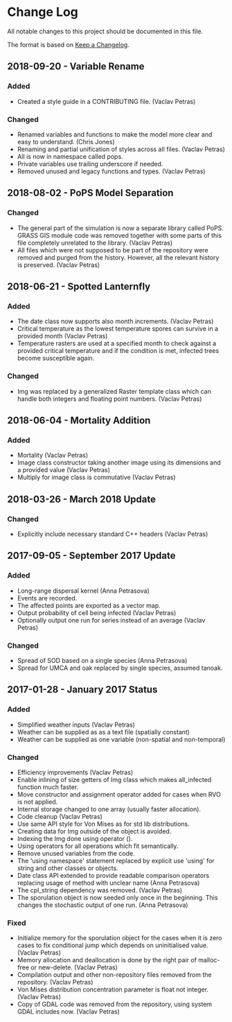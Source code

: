 # Change Log

All notable changes to this project should be documented in this file.

The format is based on [Keep a Changelog](http://keepachangelog.com/).

## 2018-09-20 - Variable Rename

### Added

- Created a style guide in a CONTRIBUTING file. (Vaclav Petras)

### Changed

- Renamed variables and functions to make the model more clear and easy
  to understand. (Chris Jones)
- Renaming and partial unification of styles across all files. (Vaclav Petras)
 - All is now in namespace called pops.
 - Private variables use trailing underscore if needed.
- Removed unused and legacy functions and types. (Vaclav Petras)

## 2018-08-02 - PoPS Model Separation

### Changed

- The general part of the simulation is now a separate library called
  PoPS. GRASS GIS module code was removed together with some parts of
  this file completely unrelated to the library. (Vaclav Petras)
- All files which were not supposed to be part of the repository
  were removed and purged from the history. However, all the relevant
  history is preserved. (Vaclav Petras)

## 2018-06-21 - Spotted Lanternfly

### Added

- The date class now supports also month increments. (Vaclav Petras)
- Critical temperature as the lowest temperature spores can survive
  in a provided month (Vaclav Petras)
 - Temperature rasters are used at a specified month to check against
   a provided critical temperature and if the condition is met,
   infected trees become susceptible again.

### Changed

- Img was replaced by a generalized Raster template class which can
  handle both integers and floating point numbers. (Vaclav Petras)

## 2018-06-04 - Mortality Addition

### Added

- Mortality (Vaclav Petras)
- Image class constructor taking another image using its dimensions
  and a provided value (Vaclav Petras)
- Multiply for image class is commutative (Vaclav Petras)

## 2018-03-26 - March 2018 Update

### Changed

- Explicitly include necessary standard C++ headers (Vaclav Petras)

## 2017-09-05 - September 2017 Update

### Added

- Long-range dispersal kernel (Anna Petrasova)
 - Events are recorded.
 - The affected points are exported as a vector map.
- Output probability of cell being infected (Vaclav Petras)
- Optionally output one run for series instead of an average (Vaclav Petras)

### Changed

- Spread of SOD based on a single species (Anna Petrasova)
 - Spread for UMCA and oak replaced by single species, assumed tanoak.

## 2017-01-28 - January 2017 Status

### Added

- Simplified weather inputs (Vaclav Petras)
 - Weather can be supplied as as a text file (spatially constant)
 - Weather can be supplied as one variable (non-spatial and non-temporal)

### Changed

- Efficiency improvements (Vaclav Petras)
 - Enable inlining of size getters of Img class which makes all_infected
   function much faster.
 - Move constructor and assignment operator added for cases when RVO
   is not applied.
 - Internal storage changed to one array (usually faster allocation).
- Code cleanup (Vaclav Petras)
 - Use same API style for Von Mises as for std lib distributions.
 - Creating data for Img outside of the object is avoided.
 - Indexing the Img done using operator ().
 - Using operators for all operations which fit semantically.
 - Remove unused variables from the code.
 - The 'using namespace' statement replaced by explicit use 'using' for
   string and other classes or objects.
- Date class API extended to provide readable comparison operators
  replacing usage of method with unclear name (Anna Petrasova)
- The cpl_string dependency was removed. (Vaclav Petras)
- The sporulation object is now seeded only once in the beginning.
  This changes the stochastic output of one run. (Anna Petrasova)

### Fixed

- Initialize memory for the sporulation object for the cases when it is
  zero cases to fix conditional jump which depends on uninitialised
  value. (Vaclav Petras)
- Memory allocation and deallocation is done by the right pair of
  malloc-free or new-delete. (Vaclav Petras)
- Compilation output and other non-repository files removed from the
  repository. (Vaclav Petras)
- Von Mises distribution concentration parameter is float not integer.
  (Vaclav Petras)
- Copy of GDAL code was removed from the repository, using system GDAL
  includes now. (Vaclav Petras)
